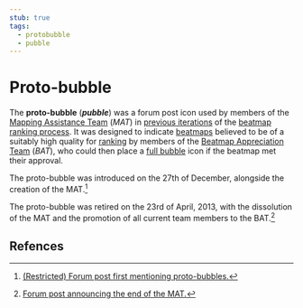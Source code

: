 ```yaml
---
stub: true
tags:
  - protobubble
  - pubble
---
```


# Proto-bubble

The **proto-bubble** (***pubble***) was a forum post icon used by members of the [Mapping Assistance Team](/wiki/People/Mapping_Assistance_Team) (*MAT*) in [previous iterations](/wiki/Modding/Forum_modding) of the [beatmap ranking process](/wiki/Beatmap_ranking_procedure). It was designed to indicate [beatmaps](/wiki/Beatmap) believed to be of a suitably high quality for [ranking](/wiki/Beatmap/Category#ranked) by members of the [Beatmap Appreciation Team](/wiki/People/Beatmap_Appreciation_Team) (*BAT*), who could then place a [full bubble](/wiki/Modding/Bubble) icon if the beatmap met their approval.

The proto-bubble was introduced on the 27th of December, alongside the creation of the MAT.[^1]

The proto-bubble was retired on the 23rd of April, 2013, with the dissolution of the MAT and the promotion of all current team members to the BAT.[^2]

## Refences
[^1]:  [(Restricted) Forum post first mentioning proto-bubbles.](https://osu.ppy.sh/community/forums/topics/21836?n=1)
[^2]:  [Forum post announcing the end of the MAT.](https://osu.ppy.sh/community/forums/topics/129165?n=1)
